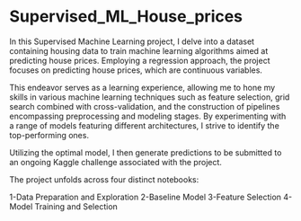 # Supervised_ML_House_prices




In this Supervised Machine Learning project, I delve into a dataset containing housing data to train machine learning algorithms aimed at predicting house prices. Employing a regression approach, the project focuses on predicting house prices, which are continuous variables.

This endeavor serves as a learning experience, allowing me to hone my skills in various machine learning techniques such as feature selection, grid search combined with cross-validation, and the construction of pipelines encompassing preprocessing and modeling stages. By experimenting with a range of models featuring different architectures, I strive to identify the top-performing ones.

Utilizing the optimal model, I then generate predictions to be submitted to an ongoing Kaggle challenge associated with the project.

The project unfolds across four distinct notebooks:

1-Data Preparation and Exploration
2-Baseline Model
3-Feature Selection
4-Model Training and Selection
